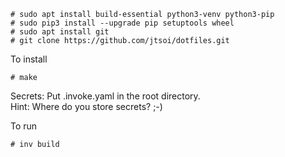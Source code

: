 ```
# sudo apt install build-essential python3-venv python3-pip
# sudo pip3 install --upgrade pip setuptools wheel
# sudo apt install git
# git clone https://github.com/jtsoi/dotfiles.git
```

To install 
```
# make
```

Secrets:
Put .invoke.yaml in the root directory.  
Hint: Where do you store secrets? ;-)

To run
```
# inv build
```
